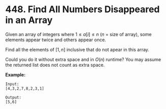 # 448. Find All Numbers Disappeared in an Array

Given an array of integers where $1 \leq a[i] \leq n$ ($n$ = size of array), some elements appear twice and others appear once.

Find all the elements of $[1, n]$ inclusive that do not apear in this array.

Could you do it without extra space and in $O(n)$ runtime? You may assume the returned list does not count as extra space.

**Example:**

```()
Input:
[4,3,2,7,8,2,3,1]

Output:
[5,6]
```
